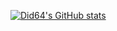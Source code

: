 [![Did64's GitHub stats](https://github-readme-stats.vercel.app/api?username=did64)](https://github.com/anuraghazra/github-readme-stats)

